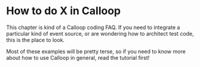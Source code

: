 # How to do X in Calloop

This chapter is kind of a Calloop coding FAQ. If you need to integrate a particular kind of event source, or are wondering how to architect test code, this is the place to look.

Most of these examples will be pretty terse, so if you need to know more about how to use Calloop in general, read the tutorial first!